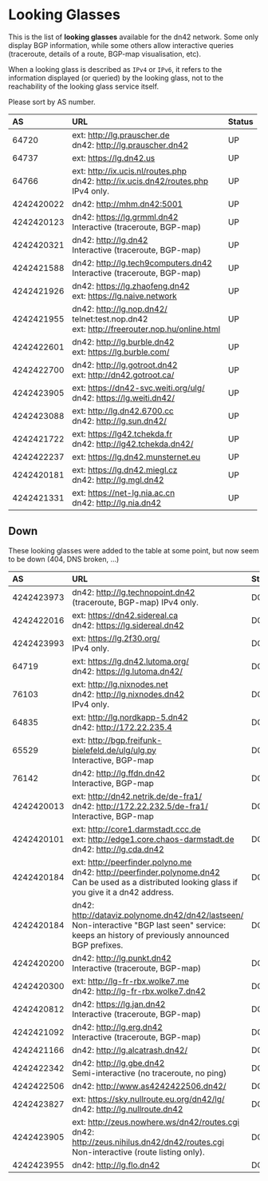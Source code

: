 # Looking Glasses

This is the list of **looking glasses** available for the dn42 network. Some only display BGP information, while some others allow interactive queries (traceroute, details of a route, BGP-map visualisation, etc).

When a looking glass is described as `IPv4` or `IPv6`, it refers to the information displayed (or queried) by the looking glass, not to the reachability of the looking glass service itself.

Please sort by AS number.

| AS | URL | Status |
|:-- |:--- |:------ |
| 64720 | ext: http://lg.prauscher.de <br> dn42: http://lg.prauscher.dn42 | UP |
| 64737 | ext: https://lg.dn42.us | UP |
| 64766 | ext: http://ix.ucis.nl/routes.php <br> dn42: http://ix.ucis.dn42/routes.php <br> IPv4 only. | UP |
| 4242420022 | dn42: http://mhm.dn42:5001 | UP |
| 4242420123 | dn42: https://lg.grmml.dn42 <br> Interactive (traceroute, BGP-map) | UP |
| 4242420321 | dn42: http://lg.dn42 <br> Interactive (traceroute, BGP-map) | UP |
| 4242421588 | dn42: http://lg.tech9computers.dn42 <br> Interactive (traceroute, BGP-map) | UP |
| 4242421926 | dn42: https://lg.zhaofeng.dn42 <br> ext: https://lg.naive.network | UP |
| 4242421955 | dn42: http://lg.nop.dn42/ <br> telnet:test.nop.dn42 <br> ext: http://freerouter.nop.hu/online.html| UP |
| 4242422601 | dn42: http://lg.burble.dn42 <br> ext: https://lg.burble.com/ | UP |
| 4242422700 | dn42: http://lg.gotroot.dn42 <br> ext: http://dn42.gotroot.ca/ | UP |
| 4242423905 | ext: https://dn42-svc.weiti.org/ulg/ <br> dn42: https://lg.weiti.dn42/ | UP |
| 4242423088 | ext: http://lg.dn42.6700.cc <br> dn42: http://lg.sun.dn42/ | UP |
| 4242421722 | ext: https://lg42.tchekda.fr <br> dn42: http://lg42.tchekda.dn42/ | UP |
| 4242422237 | ext: https://lg.dn42.munsternet.eu | UP |
| 4242420181 | ext: https://lg.dn42.miegl.cz <br> dn42: http://lg.mgl.dn42 | UP |
| 4242421331 | ext: https://net-lg.nia.ac.cn <br> dn42: http://lg.nia.dn42 | UP |

## Down

These looking glasses were added to the table at some point, but now seem to be down (404, DNS broken, …)


| AS | URL | Status |
|:-- |:--- |:------ |
| 4242423973 | dn42: http://lg.technopoint.dn42 <br> (traceroute, BGP-map) IPv4 only. | DOWN | 
| 4242422016 | ext: https://dn42.sidereal.ca <br> dn42: https://lg.sidereal.dn42 | DOWN |
| 4242423993 | ext: https://lg.2f30.org/ <br> IPv4 only. | DOWN |
| 64719 | ext: https://lg.dn42.lutoma.org/ <br> dn42: https://lg.lutoma.dn42/ | DOWN |
| 76103 | ext: http://lg.nixnodes.net <br> dn42: http://lg.nixnodes.dn42 <br> IPv4 only. | DOWN |
| 64835 | ext: http://lg.nordkapp-5.dn42 <br> dn42: http://172.22.235.4 | DOWN |
| 65529 | ext: http://bgp.freifunk-bielefeld.de/ulg/ulg.py <br> Interactive, BGP-map | DOWN |
| 76142 | dn42: http://lg.ffdn.dn42 <br> Interactive, BGP-map | DOWN |
| 4242420013 | ext: http://dn42.netrik.de/de-fra1/ <br> dn42: http://172.22.232.5/de-fra1/ <br> Interactive, BGP-map | DOWN |
| 4242420101 | ext: http://core1.darmstadt.ccc.de <br> ext: http://edge1.core.chaos-darmstadt.de <br> dn42: http://lg.cda.dn42 | DOWN |
| 4242420184 | ext: http://peerfinder.polyno.me <br> dn42: http://peerfinder.polynome.dn42 <br> Can be used as a distributed looking glass if you give it a dn42 address. | DOWN |
| 4242420184 | dn42: http://dataviz.polynome.dn42/dn42/lastseen/ <br> Non-interactive "BGP last seen" service: keeps an history of previously announced BGP prefixes. | DOWN |
| 4242420200 | dn42: http://lg.punkt.dn42 <br> Interactive (traceroute, BGP-map) | DOWN |
| 4242420300 | ext: http://lg-fr-rbx.wolke7.me <br> dn42: http://lg-fr-rbx.wolke7.dn42 | DOWN |
| 4242420812 | dn42: https://lg.jan.dn42 <br> Interactive (traceroute, BGP-map) | DOWN |
| 4242421092 | dn42: http://lg.erg.dn42 <br> Interactive (traceroute, BGP-map) | DOWN |
| 4242421166 | dn42: http://lg.alcatrash.dn42/ | DOWN |
| 4242422342 | dn42: http://lg.gbe.dn42 <br> Semi-interactive (no traceroute, no ping) | DOWN |
| 4242422506 | dn42: http://www.as4242422506.dn42/ | DOWN |
| 4242423827 | ext: https://sky.nullroute.eu.org/dn42/lg/ <br> dn42: http://lg.nullroute.dn42 | DOWN |
| 4242423905 | ext: http://zeus.nowhere.ws/dn42/routes.cgi <br> dn42: http://zeus.nihilus.dn42/dn42/routes.cgi <br> Non-interactive (route listing only). | DOWN |
| 4242423955 | dn42: http://lg.flo.dn42 | DOWN |
